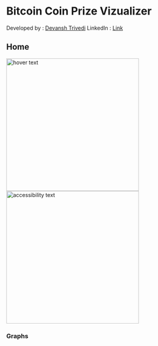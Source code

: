 # Bitcoin Coin Prize Vizualizer

Developed by : [Devansh Trivedi](https://www.linkedin.com/in/devansh-trivedi-a937851b0/)
LinkedIn : [Link](https://www.linkedin.com/in/devansh-trivedi-a937851b0/)

## Home

<p >
  <img src="your_relative_path_here" width="350" title="hover text">
  <img src="your_relative_path_here_number_2_large_name" width="350" alt="accessibility text">
</p>

### Graphs



